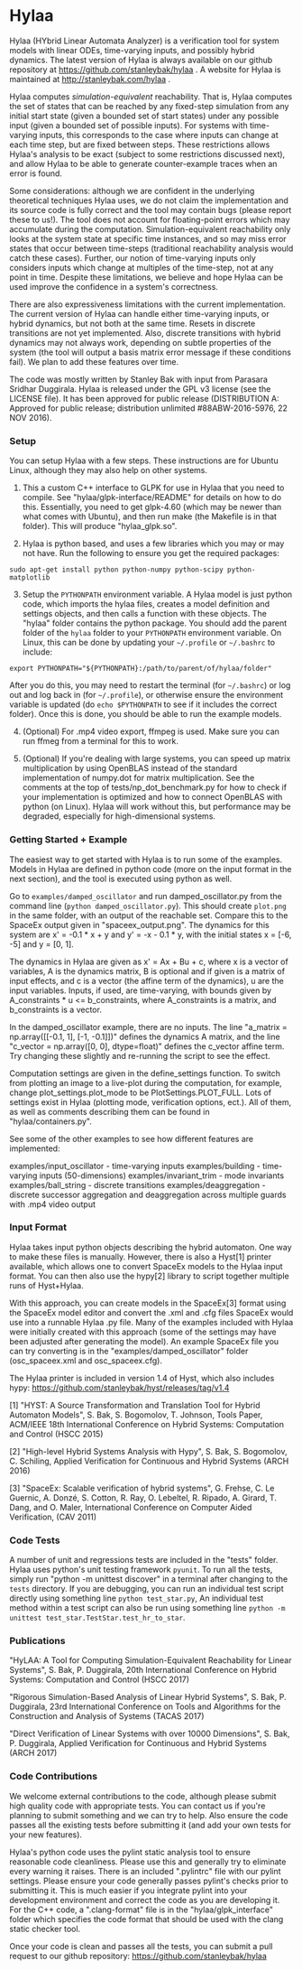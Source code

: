 # Hylaa #

Hylaa (HYbrid Linear Automata Analyzer) is a verification tool for system models with linear ODEs, time-varying inputs, and possibly hybrid dynamics. The latest version of Hylaa is always available on our github repository at https://github.com/stanleybak/hylaa . A website for Hylaa is maintained at http://stanleybak.com/hylaa .

Hylaa computes *simulation-equivalent* reachability. That is, Hylaa computes the set of states that can be reached by any fixed-step simulation from any initial start state (given a bounded set of start states) under any possible input (given a bounded set of possible inputs). For systems with time-varying inputs, this corresponds to the case where inputs can change at each time step, but are fixed between steps. These restrictions allows Hylaa's analysis to be exact (subject to some restrictions discussed next), and allow Hylaa to be able to generate counter-example traces when an error is found.

Some considerations: although we are confident in the underlying theoretical techniques Hylaa uses, we do not claim the implementation and its source code is fully correct and the tool may contain bugs (please report these to us!). The tool does not account for floating-point errors which may accumulate during the computation. Simulation-equivalent reachability only looks at the system state at specific time instances, and so may miss error states that occur between time-steps (traditional reachability analysis would catch these cases). Further, our notion of time-varying inputs only considers inputs which change at multiples of the time-step, not at any point in time. Despite these limitations, we believe and hope Hylaa can be used improve the confidence in a system's correctness.

There are also expressiveness limitations with the current implementation. The current version of Hylaa can handle either time-varying inputs, or hybrid dynamics, but not both at the same time. Resets in discrete transitions are not yet implemented. Also, discrete transitions with hybrid dynamics may not always work, depending on subtle properties of the system (the tool will output a basis matrix error message if these conditions fail). We plan to add these features over time.

The code was mostly written by Stanley Bak with input from Parasara Sridhar Duggirala. Hylaa is released under the GPL v3 license (see the LICENSE file). It has been approved for public release (DISTRIBUTION A: Approved for public release; distribution unlimited #88ABW-2016-5976, 22 NOV 2016).

### Setup ###

You can setup Hylaa with a few steps. These instructions are for Ubuntu Linux, although they may also help on other systems.

1. This a custom C++ interface to GLPK for use in Hylaa that you need to compile. See "hylaa/glpk-interface/README" for details on how to do this. Essentially, you need to get glpk-4.60 (which may be newer than what comes with Ubuntu), and then run make (the Makefile is in that folder). This will produce "hylaa_glpk.so".

2. Hylaa is python based, and uses a few libraries which you may or may not have. Run the following to ensure you get the required packages:

`sudo apt-get install python python-numpy python-scipy python-matplotlib`

3. Setup the `PYTHONPATH` environment variable. A Hylaa model is just python code, which imports the hylaa files, creates a model definition and settings objects, and then calls a function with these objects. The "hylaa" folder contains the python package. You should add the parent folder of the `hylaa` folder to your `PYTHONPATH` environment variable. On Linux, this can be done by updating your `~/.profile` or `~/.bashrc` to include:

`export PYTHONPATH="${PYTHONPATH}:/path/to/parent/of/hylaa/folder"`

After you do this, you may need to restart the terminal (for `~/.bashrc`) or log out and log back in (for `~/.profile`), or otherwise ensure the environment variable is updated (do `echo $PYTHONPATH` to see if it includes the correct folder). Once this is done, you should be able to run the example models.

4. (Optional) For .mp4 video export, ffmpeg is used. Make sure you can run ffmeg from a terminal for this to work.

5. (Optional) If you're dealing with large systems, you can speed up matrix multiplication by using OpenBLAS instead of the standard implementation of numpy.dot for matrix multiplication. See the comments at the top of tests/np_dot_benchmark.py for how to check if your implementation is optimized and how to connect OpenBLAS with python (on Linux). Hylaa will work without this, but performance may be degraded, especially for high-dimensional systems.

### Getting Started + Example ###

The easiest way to get started with Hylaa is to run some of the examples. Models in Hylaa are defined in python code (more on the input format in the next section), and the tool is executed using python as well.

Go to `examples/damped_oscillator` and run damped_oscillator.py from the command line (`python damped_oscillator.py`). This should create `plot.png` in the same folder, with an output of the reachable set. Compare this to the SpaceEx output given in "spaceex_output.png". The dynamics for this system are x' = -0.1 * x + y and y' = -x - 0.1 * y, with the initial states x = [-6, -5] and y = [0, 1]. 

The dynamics in Hylaa are given as x' = Ax + Bu + c, where x is a vector of variables, A is the dynamics matrix, B is optional and if given is a matrix of input effects, and c is a vector (the affine term of the dynamics), u are the input variables. Inputs, if used, are time-varying, with bounds given by A_constraints * u <= b_constraints, where A_constraints is a matrix, and b_constraints is a vector.

In the damped_oscillator example, there are no inputs. The line "a_matrix = np.array([[-0.1, 1], [-1, -0.1]])" defines the dynamics A matrix, and the line "c_vector = np.array([0, 0], dtype=float)" defines the c_vector affine term. Try changing these slightly and re-running the script to see the effect.

Computation settings are given in the define_settings function. To switch from plotting an image to a live-plot during the computation, for example, change plot_settings.plot_mode to be PlotSettings.PLOT_FULL. Lots of settings exist in Hylaa (plotting mode, verification options, ect.). All of them, as well as comments describing them can be found in "hylaa/containers.py". 

See some of the other examples to see how different features are implemented:

examples/input_oscillator - time-varying inputs
examples/building - time-varying inputs (50-dimensions)
examples/invariant_trim - mode invariants
examples/ball_string - discrete transitions
examples/deaggregation - discrete successor aggregation and deaggregation across multiple guards with .mp4 video output

### Input Format ###

Hylaa takes input python objects describing the hybrid automaton. One way to make these files is manually. However, there is also a Hyst[1] printer available, which allows one to convert SpaceEx models to the Hylaa input format. You can then also use the hypy[2] library to script together multiple runs of Hyst+Hylaa.

With this approach, you can create models in the SpaceEx[3] format using the SpaceEx model editor and convert the .xml and .cfg files SpaceEx would use into a runnable Hylaa .py file. Many of the examples included with Hylaa were initially created with this approach (some of the settings may have been adjusted after generating the model). An example SpaceEx file you can try converting is in the "examples/damped_oscillator" folder (osc_spaceex.xml and osc_spaceex.cfg).

The Hylaa printer is included in version 1.4 of Hyst, which also includes hypy: https://github.com/stanleybak/hyst/releases/tag/v1.4

[1] "HYST: A Source Transformation and Translation Tool for Hybrid Automaton Models", S. Bak, S. Bogomolov, T. Johnson, Tools Paper, ACM/IEEE 18th International Conference on Hybrid Systems: Computation and Control (HSCC 2015)

[2] "High-level Hybrid Systems Analysis with Hypy", S. Bak, S. Bogomolov, C. Schiling, Applied Verification for Continuous and Hybrid Systems (ARCH 2016)

[3] "SpaceEx: Scalable verification of hybrid systems", G. Frehse, C. Le Guernic, A. Donzé, S. Cotton, R. Ray, O. Lebeltel, R. Ripado, A. Girard, T. Dang, and O. Maler, International Conference on Computer Aided Verification, (CAV 2011)

### Code Tests ###

A number of unit and regressions tests are included in the "tests" folder. Hylaa uses python's unit testing framework `pyunit`. To run all the tests, simply run "python -m unittest discover" in a terminal after changing to the `tests` directory. If you are debugging, you can run an individual test script directly using something line `python test_star.py`, An individual test method within a test script can also be run using something line `python -m unittest test_star.TestStar.test_hr_to_star`.

### Publications ###

"HyLAA: A Tool for Computing Simulation-Equivalent Reachability for Linear Systems", S. Bak, P. Duggirala, 20th International Conference on Hybrid Systems: Computation and Control (HSCC 2017)

"Rigorous Simulation-Based Analysis of Linear Hybrid Systems", S. Bak, P. Duggirala, 23rd International Conference on Tools and Algorithms for the Construction and Analysis of Systems (TACAS 2017)

"Direct Verification of Linear Systems with over 10000 Dimensions", S. Bak, P. Duggirala, Applied Verification for Continuous and Hybrid Systems (ARCH 2017)

### Code Contributions ###

We welcome external contributions to the code, although please submit high quality code with appropriate tests. You can contact us if you're planning to submit something and we can try to help. Also ensure the code passes all the existing tests before submitting it (and add your own tests for your new features). 

Hylaa's python code uses the pylint static analysis tool to ensure reasonable code cleanliness. Please use this and generally try to eliminate every warning it raises. There is an included ".pylintrc" file with our pylint settings. Please ensure your code generally passes pylint's checks prior to submitting it. This is much easier if you integrate pylint into your development environment and correct the code as you are developing it. For the C++ code, a ".clang-format" file is in the "hylaa/glpk_interface" folder which specifies the code format that should be used with the clang static checker tool.

Once your code is clean and passes all the tests, you can submit a pull request to our github repository: https://github.com/stanleybak/hylaa
